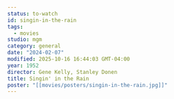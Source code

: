 ```yaml
---
status: to-watch
id: singin-in-the-rain
tags:
  - movies
studio: mgm
category: general
date: "2024-02-07"
modified: 2025-10-16 16:44:03 GMT-04:00
year: 1952
director: Gene Kelly, Stanley Donen
title: Singin' in the Rain
poster: "[[movies/posters/singin-in-the-rain.jpg]]"
---
```

